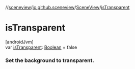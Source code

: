 //[sceneview](../../../index.md)/[io.github.sceneview](../index.md)/[SceneView](index.md)/[isTransparent](is-transparent.md)

# isTransparent

[androidJvm]\
var [isTransparent](is-transparent.md): [Boolean](https://kotlinlang.org/api/latest/jvm/stdlib/kotlin/-boolean/index.html) = false

###  Set the background to transparent.
